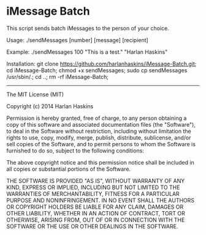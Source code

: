 iMessage Batch
===

This script sends batch iMessages to the person of your choice.

Usage:
    ./sendMessages [number] [message] [recipient]

Example:
    ./sendMessages 100 "This is a test." "Harlan Haskins"

Installation:
    git clone https://github.com/harlanhaskins/iMessage-Batch.git; cd iMessage-Batch; chmod +x sendMessages; sudo cp sendMessages /usr/sbin/.; cd ..; rm -rf iMessage-Batch;

---
The MIT License (MIT)

Copyright (c) 2014 Harlan Haskins

Permission is hereby granted, free of charge, to any person obtaining a copy
of this software and associated documentation files (the "Software"), to deal
in the Software without restriction, including without limitation the rights
to use, copy, modify, merge, publish, distribute, sublicense, and/or sell
copies of the Software, and to permit persons to whom the Software is
furnished to do so, subject to the following conditions:

The above copyright notice and this permission notice shall be included in
all copies or substantial portions of the Software.

THE SOFTWARE IS PROVIDED "AS IS", WITHOUT WARRANTY OF ANY KIND, EXPRESS OR
IMPLIED, INCLUDING BUT NOT LIMITED TO THE WARRANTIES OF MERCHANTABILITY,
FITNESS FOR A PARTICULAR PURPOSE AND NONINFRINGEMENT. IN NO EVENT SHALL THE
AUTHORS OR COPYRIGHT HOLDERS BE LIABLE FOR ANY CLAIM, DAMAGES OR OTHER
LIABILITY, WHETHER IN AN ACTION OF CONTRACT, TORT OR OTHERWISE, ARISING FROM,
OUT OF OR IN CONNECTION WITH THE SOFTWARE OR THE USE OR OTHER DEALINGS IN
THE SOFTWARE.
